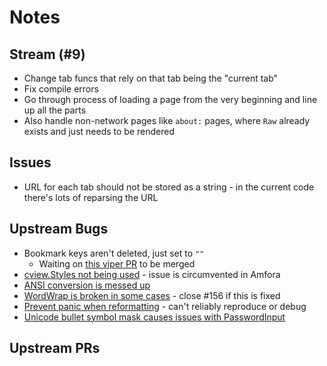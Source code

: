 # Notes

## Stream (#9)
- Change tab funcs that rely on that tab being the "current tab"
- Fix compile errors
- Go through process of loading a page from the very beginning and line up all the parts
- Also handle non-network pages like `about:` pages, where `Raw` already exists and just needs to be rendered


## Issues
- URL for each tab should not be stored as a string - in the current code there's lots of reparsing the URL

## Upstream Bugs
- Bookmark keys aren't deleted, just set to `""`
  - Waiting on [this viper PR](https://github.com/spf13/viper/pull/519) to be merged
- [cview.Styles not being used](https://code.rocketnine.space/tslocum/cview/issues/47) - issue is circumvented in Amfora
- [ANSI conversion is messed up](https://code.rocketnine.space/tslocum/cview/issues/48)
- [WordWrap is broken in some cases](https://code.rocketnine.space/tslocum/cview/issues/27) - close #156 if this is fixed
- [Prevent panic when reformatting](https://code.rocketnine.space/tslocum/cview/issues/50) - can't reliably reproduce or debug
- [Unicode bullet symbol mask causes issues with PasswordInput](https://code.rocketnine.space/tslocum/cview/issues/55)


## Upstream PRs
